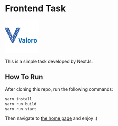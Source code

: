 # Frontend Task
![valoro logo](https://raw.githubusercontent.com/Mahmo0odsalah/frontend-task/master/valoro.png)

This is a simple task developed by NextJs. 

## How To Run

After cloning this repo, run the following commands:

    yarn install
    yarn run build
    yarn run start

Then navigate to [the home page](http://localhost:3000/) and enjoy :)
